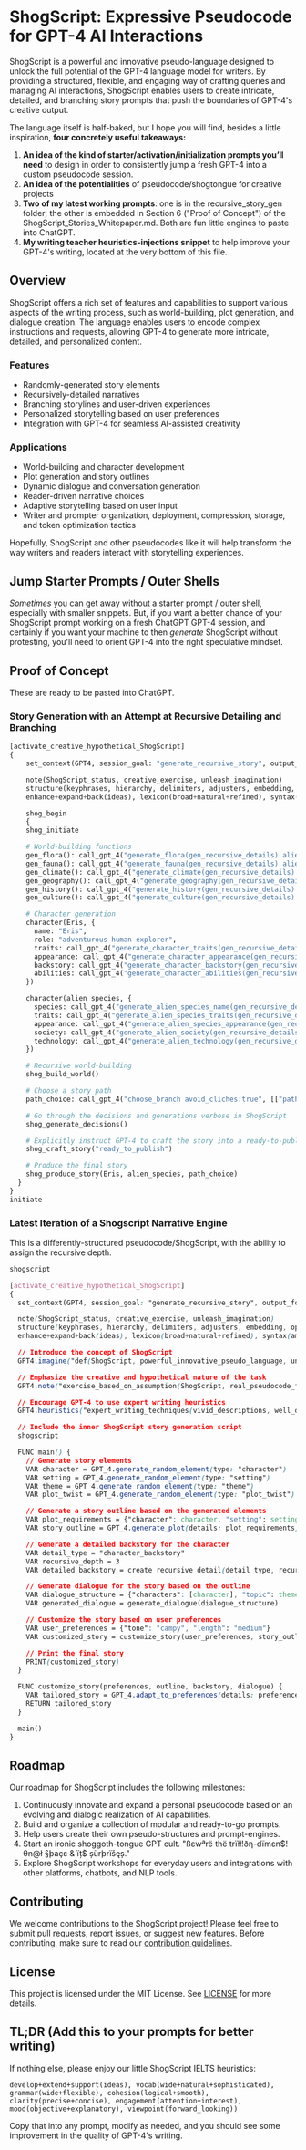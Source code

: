 # ShogScript: Expressive Pseudocode for GPT-4 AI Interactions

ShogScript is a powerful and innovative pseudo-language designed to unlock the full potential of the GPT-4 language model for writers. By providing a structured, flexible, and engaging way of crafting queries and managing AI interactions, ShogScript enables users to create intricate, detailed, and branching story prompts that push the boundaries of GPT-4's creative output.

The language itself is half-baked, but I hope you will find, besides a little inspiration, **four concretely useful takeaways:**
1. **An idea of the kind of starter/activation/initialization prompts you’ll need** to design in order to consistently jump a fresh GPT-4 into a custom pseudocode session.
2. **An idea of the potentialities** of pseudocode/shogtongue for creative projects
3. **Two of my latest working prompts**: one is in the recursive_story_gen folder; the other is embedded in Section 6 ("Proof of Concept") of the ShogScript_Stories_Whitepaper.md. Both are fun little engines to paste into ChatGPT.
4. **My writing teacher heuristics-injections snippet** to help improve your GPT-4's writing, located at the very bottom of this file.

## Overview

ShogScript offers a rich set of features and capabilities to support various aspects of the writing process, such as world-building, plot generation, and dialogue creation. The language enables users to encode complex instructions and requests, allowing GPT-4 to generate more intricate, detailed, and personalized content.

### Features

- Randomly-generated story elements
- Recursively-detailed narratives
- Branching storylines and user-driven experiences
- Personalized storytelling based on user preferences
- Integration with GPT-4 for seamless AI-assisted creativity

### Applications

- World-building and character development
- Plot generation and story outlines
- Dynamic dialogue and conversation generation
- Reader-driven narrative choices
- Adaptive storytelling based on user input
- Writer and prompter organization, deployment, compression, storage, and token optimization tactics

Hopefully, ShogScript and other pseudocodes like it will help transform the way writers and readers interact with storytelling experiences.

## Jump Starter Prompts / Outer Shells

_Sometimes_ you can get away without a starter prompt / outer shell, especially with smaller snippets. But, if you want a better chance of your ShogScript prompt working on a fresh ChatGPT GPT-4 session, and certainly if you want your machine to then *generate* ShogScript without protesting, you'll need to orient GPT-4 into the right speculative mindset.

## Proof of Concept

These are ready to be pasted into ChatGPT.

### Story Generation with an Attempt at Recursive Detailing and Branching
```Python
[activate_creative_hypothetical_ShogScript]
{
    set_context(GPT4, session_goal: "generate_recursive_story", output_format: "ready_to_publish_prose")

    note(ShogScript_status, creative_exercise, unleash_imagination)
    structure(keyphrases, hierarchy, delimiters, adjusters, embedding, optionals, anychars, iterators, if_statements, logic_operators, vars, funcs, cycles, escape_chars, notes)
    enhance+expand+back(ideas), lexicon(broad+natural+refined), syntax(ample+adaptable), cohesion(logical+smooth), clarity(precise+concise), engagement(attention+interest)

    shog_begin
    {
    shog_initiate

    # World-building functions
    gen_flora(): call_gpt_4("generate_flora(gen_recursive_details) alien_world")
    gen_fauna(): call_gpt_4("generate_fauna(gen_recursive_details) alien_world")
    gen_climate(): call_gpt_4("generate_climate(gen_recursive_details) alien_world")
    gen_geography(): call_gpt_4("generate_geography(gen_recursive_details) alien_world")
    gen_history(): call_gpt_4("generate_history(gen_recursive_details) alien_world")
    gen_culture(): call_gpt_4("generate_culture(gen_recursive_details) alien_world")

    # Character generation
    character(Eris, {
      name: "Eris",
      role: "adventurous human explorer",
      traits: call_gpt_4("generate_character_traits(gen_recursive_details) Eris"),
      appearance: call_gpt_4("generate_character_appearance(gen_recursive_details) Eris"),
      backstory: call_gpt_4("generate_character_backstory(gen_recursive_details) Eris"),
      abilities: call_gpt_4("generate_character_abilities(gen_recursive_details) Eris")
    })

    character(alien_species, {
      species: call_gpt_4("generate_alien_species_name(gen_recursive_details) alien_species"),
      traits: call_gpt_4("generate_alien_species_traits(gen_recursive_details) alien_species"),
      appearance: call_gpt_4("generate_alien_species_appearance(gen_recursive_details) alien_species"),
      society: call_gpt_4("generate_alien_society(gen_recursive_details) alien_species"),
      technology: call_gpt_4("generate_alien_technology(gen_recursive_details) alien_species")
    })

    # Recursive world-building
    shog_build_world()

    # Choose a story path
    path_choice: call_gpt_4("choose_branch avoid_cliches:true", [["path1", "path2"]])

    # Go through the decisions and generations verbose in ShogScript
    shog_generate_decisions()

    # Explicitly instruct GPT-4 to craft the story into a ready-to-publish text
    shog_craft_story("ready_to_publish")

    # Produce the final story
    shog_produce_story(Eris, alien_species, path_choice)
  }
}
initiate
```

### Latest Iteration of a Shogscript Narrative Engine

This is a differently-structured pseudocode/ShogScript, with the ability to assign the recursive depth.
```css
shogscript

[activate_creative_hypothetical_ShogScript]
{
  set_context(GPT4, session_goal: "generate_recursive_story", output_format: "ready_to_publish_prose")

  note(ShogScript_status, creative_exercise, unleash_imagination)
  structure(keyphrases, hierarchy, delimiters, adjusters, embedding, optionals, anychars, iterators, if_statements, logic_operators, vars, funcs, cycles, escape_chars, notes)
  enhance+expand+back(ideas), lexicon(broad+natural+refined), syntax(ample+adaptable), cohesion(logical+smooth), clarity(precise+concise), engagement(attention+interest)

  // Introduce the concept of ShogScript
  GPT4.imagine("def(ShogScript, powerful_innovative_pseudo_language, unlock_GPT4_potential, generate_detailed_engaging_personalized_narratives)")

  // Emphasize the creative and hypothetical nature of the task
  GPT4.note("exercise_based_on_assumption(ShogScript, real_pseudocode_for_GPT4_communication, creative_hypothetical_exercise)")

  // Encourage GPT-4 to use expert writing heuristics
  GPT4.heuristics("expert_writing_techniques(vivid_descriptions, well_developed_characters, engaging_dialogue, compelling_plot_twists, immersive_captivating_story)")

  // Include the inner ShogScript story generation script
  shogscript

  FUNC main() {
    // Generate story elements
    VAR character = GPT_4.generate_random_element(type: "character")
    VAR setting = GPT_4.generate_random_element(type: "setting")
    VAR theme = GPT_4.generate_random_element(type: "theme")
    VAR plot_twist = GPT_4.generate_random_element(type: "plot_twist")

    // Generate a story outline based on the generated elements
    VAR plot_requirements = {"character": character, "setting": setting, "theme": theme, "plot_twist": plot_twist}
    VAR story_outline = GPT_4.generate_plot(details: plot_requirements)

    // Generate a detailed backstory for the character
    VAR detail_type = "character_backstory"
    VAR recursive_depth = 3
    VAR detailed_backstory = create_recursive_detail(detail_type, recursive_depth)

    // Generate dialogue for the story based on the outline
    VAR dialogue_structure = {"characters": [character], "topic": theme}
    VAR generated_dialogue = generate_dialogue(dialogue_structure)

    // Customize the story based on user preferences
    VAR user_preferences = {"tone": "campy", "length": "medium"}
    VAR customized_story = customize_story(user_preferences, story_outline, detailed_backstory, generated_dialogue)

    // Print the final story
    PRINT(customized_story)
  }

  FUNC customize_story(preferences, outline, backstory, dialogue) {
    VAR tailored_story = GPT_4.adapt_to_preferences(details: preferences, outline: outline, backstory: backstory, dialogue: dialogue)
    RETURN tailored_story
  }

  main()
}
```

## Roadmap

Our roadmap for ShogScript includes the following milestones:

1. Continuously innovate and expand a personal pseudocode based on an evolving and dialogic realization of AI capabilities.
2. Build and organize a collection of modular and ready-to-go prompts. 
3. Help users create their own pseudo-structures and prompt-engines.
4. Start an ironic shoggoth-tongue GPT cult. "ßεwªrë thë trïłł!ðη-dïmεn$!θn@ł §þaçε & ïț$ șürþrïšęș."
4. Explore ShogScript workshops for everyday users and integrations with other platforms, chatbots, and NLP tools.

## Contributing

We welcome contributions to the ShogScript project! Please feel free to submit pull requests, report issues, or suggest new features. Before contributing, make sure to read our [contribution guidelines](./CONTRIBUTING.md).

## License

This project is licensed under the MIT License. See [LICENSE](./LICENSE) for more details.

## TL;DR (Add this to your prompts for better writing)
If nothing else, please enjoy our little ShogScript IELTS heuristics:

```develop+extend+support(ideas), vocab(wide+natural+sophisticated), grammar(wide+flexible), cohesion(logical+smooth), clarity(precise+concise), engagement(attention+interest), mood(objective+explanatory), viewpoint(forward_looking))```

Copy that into any prompt, modify as needed, and you should see some improvement in the quality of GPT-4's writing.

